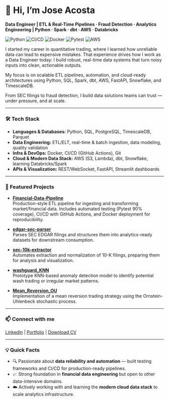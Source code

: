 # 👋 Hi, I’m Jose Acosta
**Data Engineer | ETL & Real-Time Pipelines · Fraud Detection · Analytics Engineering | Python · Spark · dbt · AWS · Databricks**

![Python](https://img.shields.io/badge/Python-3.10%2B-blue)
![CI/CD](https://img.shields.io/badge/CI%2FCD-GitHub%20Actions-success)
![Docker](https://img.shields.io/badge/Docker-ready-blue)
![Pytest](https://img.shields.io/badge/tests-90%25%20coverage-brightgreen)
![AWS](https://img.shields.io/badge/Cloud-AWS%20%7C%20dbt%20%7C%20Snowflake-orange)

I started my career in quantitative trading, where I learned how unreliable data can lead to expensive mistakes. That experience drives how I work as a Data Engineer today: I build robust, real-time data systems that turn noisy inputs into clean, actionable outputs.

My focus is on scalable ETL pipelines, automation, and cloud-ready architectures using Python, SQL, Spark, dbt, AWS, FastAPI, Snowflake, and TimescaleDB.

From SEC filings to fraud detection, I build data solutions teams can trust — under pressure, and at scale.

---

### 🛠️ Tech Stack
- **Languages & Databases:** Python, SQL, PostgreSQL, TimescaleDB, Parquet  
- **Data Engineering:** ETL/ELT, real-time & batch ingestion, data modeling, quality validation  
- **Infra & DevOps:** Docker, CI/CD (GitHub Actions), Git  
- **Cloud & Modern Data Stack:** AWS (S3, Lambda), dbt, Snowflake, learning Databricks/Spark  
- **APIs & Visualization:** REST/WebSocket, FastAPI, Streamlit dashboards  

---

### 🚀 Featured Projects

- [**Financial-Data-Pipeline**](https://github.com/josetraderx/Financial-Data-Pipeline)  
  Production-style ETL pipeline for ingesting and transforming market/financial data. Includes automated testing (Pytest 90% coverage), CI/CD with GitHub Actions, and Docker deployment for reproducibility.  
  

- [**edgar-sec-parser**](https://github.com/josetraderx/edgar-sec-parser)  
  Parses SEC EDGAR filings and structures them into analytics-ready datasets for downstream consumption.

- [**sec-10k-extractor**](https://github.com/josetraderx/sec-10k-extractor)  
  Automates extraction and normalization of 10-K filings, preparing them for analysis and visualization.

- [**washguard_KNN**](https://github.com/josetraderx/washguard_KNN)  
  Prototype KNN-based anomaly detection model to identify potential wash trading or irregular market patterns.

- [**Mean_Reversion_OU**](https://github.com/josetraderx/Mean_Reversion_OU)  
  Implementation of a mean reversion trading strategy using the Ornstein-Uhlenbeck stochastic process.

---

### 📫 Connect with me
[LinkedIn](https://www.linkedin.com/in/josetraderx) | [Portfolio](https://josetraderx.com) | [Download CV](https://drive.google.com/file/d/1mIGwYEd8EYvQShpO6XJau3nHIImHSiDE/view?usp=drive_link)

---

### 💡 Quick Facts
- 🔍 Passionate about **data reliability and automation** — built testing frameworks and CI/CD for production-ready pipelines.  
- 📈 Strong foundation in **financial data engineering** but open to other data-intensive domains.  
- ☁️ Actively working with and learning the **modern cloud data stack** to scale analytics infrastructure.

